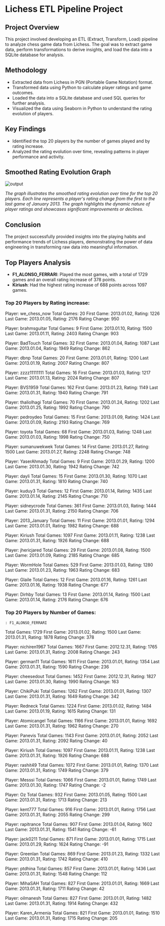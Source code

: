 # Lichess ETL Pipeline Project

## Project Overview
This project involved developing an ETL (Extract, Transform, Load) pipeline to analyze chess game data from Lichess. The goal was to extract game data, perform transformations to derive insights, and load the data into a SQLite database for analysis.

## Methodology
- Extracted data from Lichess in PGN (Portable Game Notation) format.
- Transformed data using Python to calculate player ratings and game outcomes.
- Loaded the data into a SQLite database and used SQL queries for further analysis.
- Visualized the data using Seaborn in Python to understand the rating evolution of players.

## Key Findings
- Identified the top 20 players by the number of games played and by rating increase.
- Analyzed the rating evolution over time, revealing patterns in player performance and activity.

## Smoothed Rating Evolution Graph
![output](https://github.com/magellanic-clouds17/etl_pipeline_lichess/assets/72970703/098efd18-fe6d-4e6a-a923-d0d010d7bdbe)

*The graph illustrates the smoothed rating evolution over time for the top 20 players. Each line represents a player's rating change from the first to the last game of January 2013. The graph highlights the dynamic nature of player ratings and showcases significant improvements or declines.*

## Conclusion
The project successfully provided insights into the playing habits and performance trends of Lichess players, demonstrating the power of data engineering in transforming raw data into meaningful information.

## Top Players Analysis
- **F1_ALONSO_FERRARI**: Played the most games, with a total of 1729 games and an overall rating increase of 378 points.
- **Kiriush**: Had the highest rating increase of 688 points across 1097 games.

### Top 20 Players by Rating increase:

Player: we_chess_now
Total Games: 20
First Game: 2013.01.02, Rating: 1226
Last Game: 2013.01.05, Rating: 2176
Rating Change: 950

Player: brahmsguitar
Total Games: 9
First Game: 2013.01.10, Rating: 1500
Last Game: 2013.01.11, Rating: 2403
Rating Change: 903

Player: BadTouch
Total Games: 32
First Game: 2013.01.04, Rating: 1087
Last Game: 2013.01.04, Rating: 1949
Rating Change: 862

Player: dbnp
Total Games: 20
First Game: 2013.01.01, Rating: 1200
Last Game: 2013.01.19, Rating: 2007
Rating Change: 807

Player: zzzz11111111
Total Games: 16
First Game: 2013.01.03, Rating: 1217
Last Game: 2013.01.13, Rating: 2024
Rating Change: 807

Player: BVS1959
Total Games: 162
First Game: 2013.01.23, Rating: 1149
Last Game: 2013.01.31, Rating: 1940
Rating Change: 791

Player: thaliolhagi
Total Games: 70
First Game: 2013.01.24, Rating: 1202
Last Game: 2013.01.25, Rating: 1992
Rating Change: 790

Player: pedroydeo
Total Games: 15
First Game: 2013.01.09, Rating: 1424
Last Game: 2013.01.09, Rating: 2193
Rating Change: 769

Player: toyota
Total Games: 68
First Game: 2013.01.03, Rating: 1248
Last Game: 2013.01.03, Rating: 1998
Rating Change: 750

Player: sumanuwekwek
Total Games: 14
First Game: 2013.01.27, Rating: 1500
Last Game: 2013.01.27, Rating: 2248
Rating Change: 748

Player: YaserAhmady
Total Games: 9
First Game: 2013.01.29, Rating: 1200
Last Game: 2013.01.30, Rating: 1942
Rating Change: 742

Player: dayli
Total Games: 15
First Game: 2013.01.30, Rating: 1070
Last Game: 2013.01.31, Rating: 1810
Rating Change: 740

Player: kuduy3
Total Games: 12
First Game: 2013.01.14, Rating: 1435
Last Game: 2013.01.14, Rating: 2145
Rating Change: 710

Player: sidneycrode
Total Games: 361
First Game: 2013.01.03, Rating: 1444
Last Game: 2013.01.31, Rating: 2150
Rating Change: 706

Player: 2013_January
Total Games: 11
First Game: 2013.01.01, Rating: 1294
Last Game: 2013.01.01, Rating: 1982
Rating Change: 688

Player: Kiriush
Total Games: 1097
First Game: 2013.01.11, Rating: 1238
Last Game: 2013.01.31, Rating: 1926
Rating Change: 688

Player: jhericjared
Total Games: 29
First Game: 2013.01.08, Rating: 1500
Last Game: 2013.01.09, Rating: 2185
Rating Change: 685

Player: WormHole
Total Games: 529
First Game: 2013.01.03, Rating: 1280
Last Game: 2013.01.23, Rating: 1963
Rating Change: 683

Player: Glaile
Total Games: 12
First Game: 2013.01.16, Rating: 1261
Last Game: 2013.01.16, Rating: 1938
Rating Change: 677

Player: Dirhby
Total Games: 13
First Game: 2013.01.14, Rating: 1500
Last Game: 2013.01.14, Rating: 2176
Rating Change: 676


### Top 20 Players by Number of Games:
	
	: F1_ALONSO_FERRARI
Total Games: 1729
First Game: 2013.01.02, Rating: 1500
Last Game: 2013.01.31, Rating: 1878
Rating Change: 378

Player: nichiren1967
Total Games: 1667
First Game: 2012.12.31, Rating: 1765
Last Game: 2013.01.31, Rating: 2008
Rating Change: 243

Player: german11
Total Games: 1611
First Game: 2013.01.01, Rating: 1354
Last Game: 2013.01.31, Rating: 1590
Rating Change: 236

Player: cheesedout
Total Games: 1452
First Game: 2012.12.31, Rating: 1827
Last Game: 2013.01.30, Rating: 1990
Rating Change: 163

Player: ChikiPuki
Total Games: 1262
First Game: 2013.01.01, Rating: 1307
Last Game: 2013.01.31, Rating: 1649
Rating Change: 342

Player: Redneck
Total Games: 1224
First Game: 2013.01.02, Rating: 1484
Last Game: 2013.01.19, Rating: 1615
Rating Change: 131

Player: Atomicangel
Total Games: 1166
First Game: 2013.01.01, Rating: 1692
Last Game: 2013.01.31, Rating: 1962
Rating Change: 270

Player: Panevis
Total Games: 1143
First Game: 2013.01.01, Rating: 2052
Last Game: 2013.01.31, Rating: 2092
Rating Change: 40

Player: Kiriush
Total Games: 1097
First Game: 2013.01.11, Rating: 1238
Last Game: 2013.01.31, Rating: 1926
Rating Change: 688

Player: rashit49
Total Games: 1072
First Game: 2013.01.01, Rating: 1370
Last Game: 2013.01.31, Rating: 1749
Rating Change: 379

Player: Messsi
Total Games: 1066
First Game: 2013.01.01, Rating: 1749
Last Game: 2013.01.30, Rating: 1747
Rating Change: -2

Player: Oz
Total Games: 932
First Game: 2013.01.05, Rating: 1500
Last Game: 2013.01.31, Rating: 1713
Rating Change: 213

Player: kent777
Total Games: 916
First Game: 2013.01.01, Rating: 1756
Last Game: 2013.01.31, Rating: 2055
Rating Change: 299

Player: rapitrance
Total Games: 907
First Game: 2013.01.04, Rating: 1602
Last Game: 2013.01.31, Rating: 1541
Rating Change: -61

Player: jack0211
Total Games: 871
First Game: 2013.01.01, Rating: 1715
Last Game: 2013.01.29, Rating: 1624
Rating Change: -91

Player: Greenlan
Total Games: 869
First Game: 2013.01.23, Rating: 1332
Last Game: 2013.01.31, Rating: 1742
Rating Change: 410

Player: ptdhina
Total Games: 857
First Game: 2013.01.01, Rating: 1436
Last Game: 2013.01.31, Rating: 1548
Rating Change: 112

Player: MihaSAH
Total Games: 827
First Game: 2013.01.01, Rating: 1669
Last Game: 2013.01.31, Rating: 1711
Rating Change: 42

Player: oilmanesh
Total Games: 827
First Game: 2013.01.01, Rating: 1482
Last Game: 2013.01.31, Rating: 1914
Rating Change: 432

Player: Karen_Armenia
Total Games: 821
First Game: 2013.01.01, Rating: 1510
Last Game: 2013.01.31, Rating: 1715
Rating Change: 205


